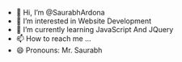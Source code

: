 - 👋 Hi, I’m @SaurabhArdona
- 👀 I’m interested in Website Development
- 🌱 I’m currently learning JavaScript And JQuery
- 📫 How to reach me ...
- 😄 Pronouns: Mr. Saurabh

<!---
SaurabhArdona/SaurabhArdona is a ✨ special ✨ repository because its `README.md` (this file) appears on your GitHub profile.
You can click the Preview link to take a look at your changes.
--->

